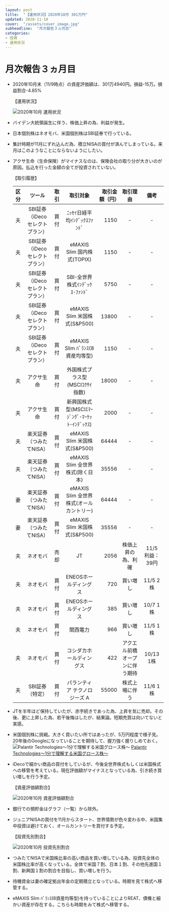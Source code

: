 ```yaml
---
layout: post
title:  "【運用状況】2020年10月 301万円"
updated: 2020-11-10
cover:  "/assets/cover_image.jpg"
subheadline:  "月次報告３ヵ月目"
categories: 
- 投資
- 運用状況
---
```


# 月次報告３ヵ月目

* 2020年10月末（11/9時点）の資産評価額は、301万4940円。損益-15万。損益割合-4.85%

    【運用状況】

    ![](https://lh3.googleusercontent.com/pw/ACtC-3f-4r1Viw9H0nrBfGBRFHgNwd0nXrcPJRfCJ_R55Azt8pR0U3795QKEZzJr21wGzHrnU6CQCgq3SxPR2MljBF04kVuIF-ZqWF9HbomR_gbR2lQ_GwQ7FjbUSUDqZfXvGAnceXBrZrGXKD0BMBZ_S5WY=w664-h248-no?authuser=0 "2020年10月 運用状況")

* バイデン大統領誕生に伴う、株価上昇の為、利益が発生。

* 日本個別株はネオモバ、米国個別株はSBI証券で行っている。

* 集計時期が11月にずれ込んだ為、積立NISAの買付が済んでしまっている。来月はこのようなことにならないようにしたい。

* アクサ生命（生命保険）がマイナスなのは、保険会社の取り分が大きいのが原因。払込を行った金額の全てが投資されていない。

    【取引履歴】

    |区分|ツール|取引|取引対象|取引金額（円）|取引理由|備考|
    |:--:|:--:|:--:|:--:|--:|:--:|:--:|
    |夫|SBI証券（iDecoセレクトプラン）|買付|ﾆｯｾｲ日経平均ｲﾝﾃﾞｯｸｽﾌｧﾝﾄﾞ|1150|-|-|
    |夫|SBI証券（iDecoセレクトプラン）|買付|eMAXIS Slim 国内株式(TOPIX)|1150|-|-|
    |夫|SBI証券（iDecoセレクトプラン）|買付|SBI･全世界株式ｲﾝﾃﾞｯｸｽ･ﾌｧﾝﾄﾞ|5750|-|-|
    |夫|SBI証券（iDecoセレクトプラン）|買付|eMAXIS Slim 米国株式(S&P500)|13800|-|-|
    |夫|SBI証券（iDecoセレクトプラン）|買付|eMAXIS Slim ﾊﾞﾗﾝｽ(8資産均等型)|1150|-|-|
    |夫|アクサ生命|買付|外国株式プラス型(MSCIｺｸｻｲ指数)|18000|-|-|
    |夫|アクサ生命|買付|新興国株式型(MSCIｴﾏｰｼﾞﾝｸﾞ･ﾏｰｹｯﾄ･ｲﾝﾃﾞｯｸｽ)|2000|-|-|
    |夫|楽天証券（つみたてNISA）|買付|eMAXIS Slim 米国株式(S&P500)|64444|-|-|
    |夫|楽天証券（つみたてNISA）|買付|eMAXIS Slim 全世界株式(除く日本)|35556|-|-|
    |妻|楽天証券（つみたてNISA）|買付|eMAXIS Slim 全世界株式(オールカントリー)|64444|-|-|
    |妻|楽天証券（つみたてNISA）|買付|eMAXIS Slim 米国株式(S&P500)|35556|-|-|
    |夫|ネオモバ|売却|JT|2056|株価上昇の為、利確|11/5　利益：39円|
    |夫|ネオモバ|買付|ENEOSホールディングス|720|買い増し|11/5 2株|
    |夫|ネオモバ|買付|ENEOSホールディングス|385|買い増し|10/7 1株|
    |夫|ネオモバ|買付|関西電力|966|買い増し|11/5 1株|
    |夫|ネオモバ|買付|コシダカホールディングス|422|アクエル前橋オープンに伴う期待|10/13 1株|
    |夫|SBI証券（特定）|買付|パランティア テクノロジーズ A|55000|株式上場に伴う|11/6 1株|

* JTを半年ほど保持していたが、赤字続きであった為、上昇を気に売却。その後、更に上昇した為、若干後悔はしたが、結果論。短期売買は向いてないと実感。

* 米国個別株に挑戦。大きく買いたい所ではあったが、5万円程度で様子見。20年後のGoogleになっていることを期待して、握力強く握りしめておく。
![](https://lh3.googleusercontent.com/pw/ACtC-3eqZWNhNLdhMLjHUE3B4LovjiKphNOFWJrL7QUi8uGeyZ-9q9NuNuJArCg1zIcz6DgE3ciCERCbqWs9cGCJv-406g_q4pRUnORIkB080YhlXT6d_ziQaOTrKDZujD-7QXQac65w3_9L46Lze9sb4GNd=w1280-h720-no?authuser=0 "Palantir Technologies～1分で理解する米国グロース株～")
[Palantir Technologies～1分で理解する米国グロース株～](https://note.com/kei_ipostock/n/nbc2225b9fb47)

* iDecoで細かい商品の買付をしているが、今後全世界株式もしくは米国株式への移管を考えている。現在評価額がマイナスとなっている為、引き続き買い増しを行う予定。

    【資産評価額割合】

    ![](https://lh3.googleusercontent.com/pw/ACtC-3f_2Qn0ac0fIYgX7aieJV7KDixdCrfBdstPD3FjYmFxUl3HREe1s3ZcIQAnId5Z0jZesuEqjm8A9Y-_yXpo1Dc0d6CwLXA5ls5UAAWNiHdF1X2QyYA2FEkhC44aei-dY-ru37qOgwixzzh5fRM9dm2m=w600-h371-no?authuser=0 "2020年10月 資産評価額割合")

* 銀行での預貯金はグラフ（一覧）から除外。

* ジュニアNISAの買付を11月からスタート、世界情勢が色々変わる中、米国集中投資は避けておく、オールカントリーを買付する予定。

    【投資先別割合】

    ![](https://lh3.googleusercontent.com/pw/ACtC-3cHe2aMrLIPoC3fvPCsBObanhJY4ujGczwBAuNi6DFrKdODwQ1eaNOPBZhpkYTVx9jHjFIidK5J_8jc9EpCLTUVZyD9vVgg8gBuIKUXjWN4Essnx8zoE_p79KkzJRCbYnuZZ44_NZYMu5rT6YvSfym8=w600-h371-no?authuser=0 "2020年10月 投資先別割合")

* つみたてNISAで米国株比率の高い商品を買い増している為、投資先全体の米国株比率が高くなっている。全体で米国７割、日本１割、その他先進国１割、新興国１割の割合を目指し、買い増しを行う。

* 待機資金は妻の確定拠出年金の定期積立となっている。時期を見て株式へ移管する。

* eMAXIS Slim ﾊﾞﾗﾝｽ(8資産均等型)を持っていることによりREAT、債権と細かい資産が存在する。こちらも時期をみて株式へ移管する。
